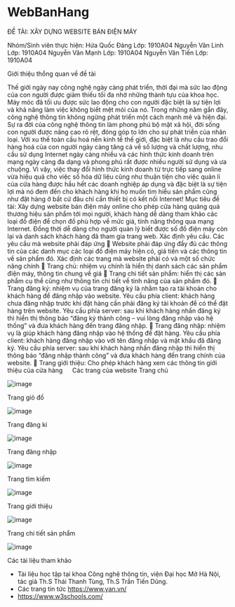 # WebBanHang

ĐỀ TÀI: XÂY DỰNG WEBSITE BÁN ĐIỆN MÁY

Nhóm/Sinh viên thực hiện:
Hứa Quốc Đảng 		Lớp: 1910A04
Nguyễn Văn Linh  	Lớp: 1910A04
Nguyễn Văn Mạnh	Lớp: 1910A04
Nguyễn Văn Tiến 		Lớp: 1910A04

Giới thiệu thổng quan về đề tài

Thế giới ngày nay công nghệ ngày càng phát triển, thời đại mà sức lao động của con người được giảm thiếu tối đa nhờ những thành tựu của khoa học. Máy móc đã tối ưu được sức lao động cho con người đặc biệt là sự tiện lợi và khả năng làm việc không biết mệt mỏi của nó. 
Trong những năm gần đây, công nghệ thông tin không ngừng phát triển một cách mạnh mẽ và hiện đại. Sự ra đời của công nghệ thông tin làm phong phú bộ mặt xã hội, đời sống con người được nâng cao rõ rệt, đóng góp to lớn cho sự phát triển của nhân loại. Với xu thế toàn cầu hoá nền kinh tế thế giới, đặc biệt là nhu cầu trao đổi hàng hoá của con người ngày càng tăng cả về số lượng và chất lượng, nhu cầu sử dụng Internet ngày càng nhiều và các hình thức kinh doanh trên mạng ngày càng đa dạng và phong phú rất được nhiều người sử dụng và ưa chuộng. 
Vì vậy, việc thay đổi hình thức kinh doanh từ trực tiếp sang online vừa hiệu quả cho việc số hóa dữ liệu cũng như thuận tiện cho việc quản lí của cửa hàng được hầu hết các doanh nghiệp áp dụng và đặc biệt là sự tiện lợi mà nó đem đến cho khách hàng khi họ muốn tìm hiểu sản phẩm cũng như đặt hàng ở bất cứ đâu chỉ cần thiết bị có kết nối Internet!
Mục tiêu đề tài:
Xây dựng website bán điện máy online cho phép cửa hàng quảng quá thương hiệu sản phẩm tới mọi người, khách hàng dễ dàng tham khảo các loại đồ điện để chọn đồ phù hợp về mức giá, tính năng thông qua mạng Internet.
Đồng thời dễ dàng cho người quản lý biết được số đồ điện máy còn lại và danh sách khách hàng đã tham gia trang web.
Xác định yêu cầu.
Các yêu cầu mà website phải đáp ứng
	Website phải đáp ứng đầy đủ các thông tin của các danh mục các loại đồ điện máy hiện có, giá tiền và các thông tin về sản phẩm đó.
Xác định các trang mà website phải có và một số chức năng chính
	Trang chủ: nhiệm vụ chính là hiển thị danh sách các sản phẩm điện máy, thông tin chung về giá 
	Trang chi tiết sản phẩm: hiển thị các sản phẩm cụ thể cũng như thông tin chi tiết về tính năng của sản phẩm đó. 
	Trang đăng ký: nhiệm vụ của trang đăng ký là nhằm tạo ra tài khoản cho khách hàng để đăng nhập vào website. Yêu cầu phía client: khách hàng chưa đăng nhập trước khi đặt hàng cần phải đăng ký tài khoản để có thể đặt hàng trên website. Yêu cầu phía server: sau khi khách hàng nhấn đăng ký thì hiển thị thông báo “đăng ký thành công – vui lòng đăng nhập vào hệ thống” và đưa khách hàng đến trang đăng nhập.
	Trang đăng nhập: nhiệm vụ là giúp khách hàng đăng nhập vào hệ thống để đặt hàng. Yêu cầu phía client: khách hàng đăng nhập vào với tên đăng nhập và mật khẩu đã đăng ký. Yêu cầu phía server: sau khi khách hàng nhấn đăng nhập thì hiển thị thông báo “đăng nhập thành công” và đưa khách hàng đến trang chính của website.
	Trang giới thiệu: Cho phép khách hàng xem các thông tin giới thiệu của cửa hàng 
 
Các trang của website
Trang chủ
 
![image](https://user-images.githubusercontent.com/88828150/210166196-f7904dbf-dfc5-4cd8-b2a3-e1c84d53e1ac.png)


Trang giỏ đồ

![image](https://user-images.githubusercontent.com/88828150/210166198-9e2eaeee-8f10-4e9e-9475-f35d5c677b87.png)

Trang đăng kí

![image](https://user-images.githubusercontent.com/88828150/210166200-c24f90e4-3647-4e21-b07a-ae6009ae3185.png)

 
Trang đăng nhập

![image](https://user-images.githubusercontent.com/88828150/210166203-6b90ec21-5062-4a7f-86fd-31da2e3fa046.png)
 
Trang tìm kiếm

![image](https://user-images.githubusercontent.com/88828150/210166210-11d23b86-d423-4684-a1f6-745aff2d3181.png)

Trang giới thiệu

![image](https://user-images.githubusercontent.com/88828150/210166217-2ae6d6af-d0bc-4444-993a-64cd5eaef037.png)

Trang chi tiết sản phẩm

![image](https://user-images.githubusercontent.com/88828150/210166219-c7ee835c-4b3a-4469-a6e3-99aa78d56a35.png)


Các tài liệu tham khảo
-	Tài liệu học tập tại khoa Công nghệ thông tin, viện Đại học Mở Hà Nội, tác giả Th.S Thái Thanh Tùng, Th.S Trần Tiến Dũng.
-	Các trang tin tức https://www.yan.vn/
-	https://www.w3schools.com/
